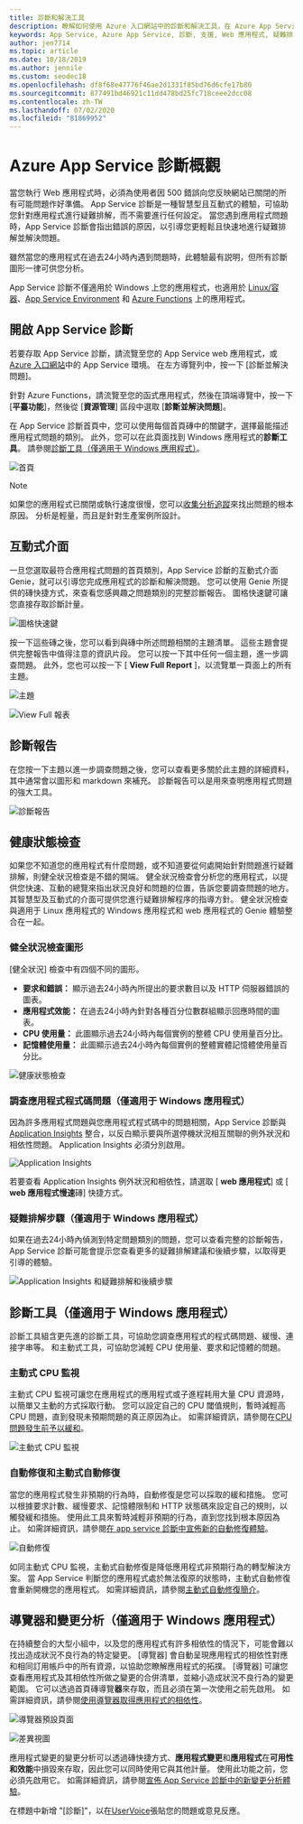 ```yaml
---
title: 診斷和解決工具
description: 瞭解如何使用 Azure 入口網站中的診斷和解決工具，在 Azure App Service 中疑難排解應用程式的問題。
keywords: App Service, Azure App Service, 診斷, 支援, Web 應用程式, 疑難排解, 自助
author: jen7714
ms.topic: article
ms.date: 10/18/2019
ms.author: jennile
ms.custom: seodec18
ms.openlocfilehash: df8f68e47776f46ae2d1331f85bd76d6cfe17b80
ms.sourcegitcommit: 877491bd46921c11dd478bd25fc718ceee2dcc08
ms.contentlocale: zh-TW
ms.lasthandoff: 07/02/2020
ms.locfileid: "81869952"
---
```

# <a name="azure-app-service-diagnostics-overview"></a>Azure App Service 診斷概觀

當您執行 Web 應用程式時，必須為使用者因 500 錯誤向您反映網站已關閉的所有可能問題作好準備。 App Service 診斷是一種智慧型且互動式的體驗，可協助您針對應用程式進行疑難排解，而不需要進行任何設定。 當您遇到應用程式問題時，App Service 診斷會指出錯誤的原因，以引導您更輕鬆且快速地進行疑難排解並解決問題。

雖然當您的應用程式在過去24小時內遇到問題時，此體驗最有説明，但所有診斷圖形一律可供您分析。

App Service 診斷不僅適用於 Windows 上您的應用程式，也適用於 [Linux/容器](https://docs.microsoft.com/azure/app-service/containers/app-service-linux-intro)、[App Service Environment](https://docs.microsoft.com/azure/app-service/environment/intro) 和 [Azure Functions](https://docs.microsoft.com/azure/azure-functions/functions-overview) 上的應用程式。

## <a name="open-app-service-diagnostics"></a>開啟 App Service 診斷

若要存取 App Service 診斷，請流覽至您的 App Service web 應用程式，或[Azure 入口網站](https://portal.azure.com)中的 App Service 環境。 在左方導覽列中，按一下 [診斷並解決問題]。

針對 Azure Functions，請流覽至您的函式應用程式，然後在頂端導覽中，按一下 [**平臺功能**]，然後從 [**資源管理**] 區段中選取 [**診斷並解決問題**]。

在 App Service 診斷首頁中，您可以使用每個首頁磚中的關鍵字，選擇最能描述應用程式問題的類別。 此外，您可以在此頁面找到 Windows 應用程式的**診斷工具**。 請參閱[診斷工具（僅適用于 Windows 應用程式）](#diagnostic-tools-only-for-windows-app)。

![首頁](./media/app-service-diagnostics/app-service-diagnostics-homepage-1.png)

> [!NOTE]
> 如果您的應用程式已關閉或執行速度很慢，您可以[收集分析追蹤](https://azure.github.io/AppService/2018/06/06/App-Service-Diagnostics-Profiling-an-ASP.NET-Web-App-on-Azure-App-Service.html)來找出問題的根本原因。 分析是輕量，而且是針對生產案例所設計。
>

## <a name="interactive-interface"></a>互動式介面

一旦您選取最符合應用程式問題的首頁類別，App Service 診斷的互動式介面 Genie，就可以引導您完成應用程式的診斷和解決問題。 您可以使用 Genie 所提供的磚快捷方式，來查看您感興趣之問題類別的完整診斷報告。 圖格快速鍵可讓您直接存取診斷計量。

![圖格快速鍵](./media/app-service-diagnostics/tile-shortcuts-2.png)

按一下這些磚之後，您可以看到與磚中所述問題相關的主題清單。 這些主題會提供完整報告中值得注意的資訊片段。 您可以按一下其中任何一個主題，進一步調查問題。 此外，您也可以按一下 [ **View Full Report** ]，以流覽單一頁面上的所有主題。

![主題](./media/app-service-diagnostics/application-logs-insights-3.png)

![View Full 報表](./media/app-service-diagnostics/view-full-report-4.png)

## <a name="diagnostic-report"></a>診斷報告

在您按一下主題以進一步調查問題之後，您可以查看更多關於此主題的詳細資料，其中通常會以圖形和 markdown 來補充。 診斷報告可以是用來查明應用程式問題的強大工具。

![診斷報告](./media/app-service-diagnostics/full-diagnostic-report-5.png)

## <a name="health-checkup"></a>健康狀態檢查

如果您不知道您的應用程式有什麼問題，或不知道要從何處開始針對問題進行疑難排解，則健全狀況檢查是不錯的開端。 健全狀況檢查會分析您的應用程式，以提供您快速、互動的總覽來指出狀況良好和問題的位置，告訴您要調查問題的地方。 其智慧型及互動式的介面可提供您進行疑難排解程序的指導方針。 健全狀況檢查與適用于 Linux 應用程式的 Windows 應用程式和 web 應用程式的 Genie 體驗整合在一起。

### <a name="health-checkup-graphs"></a>健全狀況檢查圖形

[健全狀況] 檢查中有四個不同的圖形。

- **要求和錯誤：** 顯示過去24小時內所提出的要求數目以及 HTTP 伺服器錯誤的圖表。
- **應用程式效能：** 在過去24小時內針對各種百分位數群組顯示回應時間的圖表。
- **CPU 使用量：** 此圖顯示過去24小時內每個實例的整體 CPU 使用量百分比。  
- **記憶體使用量：** 此圖顯示過去24小時內每個實例的整體實體記憶體使用量百分比。

![健康狀態檢查](./media/app-service-diagnostics/health-checkup-6.png)

### <a name="investigate-application-code-issues-only-for-windows-app"></a>調查應用程式程式碼問題（僅適用于 Windows 應用程式）

因為許多應用程式問題與您應用程式程式碼中的問題相關，App Service 診斷與 [Application Insights](https://docs.microsoft.com/azure/azure-monitor/app/app-insights-overview) 整合，以反白顯示要與所選停機狀況相互關聯的例外狀況和相依性問題。 Application Insights 必須分別啟用。

![Application Insights](./media/app-service-diagnostics/application-insights-7.png)

若要查看 Application Insights 例外狀況和相依性，請選取 [ **web 應用程式**] 或 [ **web 應用程式慢速**磚] 快捷方式。

### <a name="troubleshooting-steps-only-for-windows-app"></a>疑難排解步驟（僅適用于 Windows 應用程式）

如果在過去24小時內偵測到特定問題類別的問題，您可以查看完整的診斷報告，App Service 診斷可能會提示您查看更多的疑難排解建議和後續步驟，以取得更引導的體驗。

![Application Insights 和疑難排解和後續步驟](./media/app-service-diagnostics/troubleshooting-and-next-steps-8.png)

## <a name="diagnostic-tools-only-for-windows-app"></a>診斷工具（僅適用于 Windows 應用程式）

診斷工具組含更先進的診斷工具，可協助您調查應用程式的程式碼問題、緩慢、連接字串等。 和主動式工具，可協助您減輕 CPU 使用量、要求和記憶體的問題。

### <a name="proactive-cpu-monitoring"></a>主動式 CPU 監視

主動式 CPU 監視可讓您在應用程式的應用程式或子進程耗用大量 CPU 資源時，以簡單又主動的方式採取行動。 您可以設定自己的 CPU 閾值規則，暫時減輕高 CPU 問題，直到發現未預期問題的真正原因為止。 如需詳細資訊，請參閱在[CPU 問題發生前予以緩和](https://azure.github.io/AppService/2019/10/07/Mitigate-your-CPU-problems-before-they-even-happen.html)。

![主動式 CPU 監視](./media/app-service-diagnostics/proactive-cpu-monitoring-9.png)

### <a name="auto-healing-and-proactive-auto-healing"></a>自動修復和主動式自動修復

當您的應用程式發生非預期的行為時，自動修復是您可以採取的緩和措施。 您可以根據要求計數、緩慢要求、記憶體限制和 HTTP 狀態碼來設定自己的規則，以觸發緩和措施。 使用此工具來暫時減輕非預期的行為，直到您找到根本原因為止。 如需詳細資訊，請參閱[在 app service 診斷中宣佈新的自動修復體驗](https://azure.github.io/AppService/2018/09/10/Announcing-the-New-Auto-Healing-Experience-in-App-Service-Diagnostics.html)。

![自動修復](./media/app-service-diagnostics/auto-healing-10.png)

如同主動式 CPU 監視，主動式自動修復是降低應用程式非預期行為的轉型解決方案。 當 App Service 判斷您的應用程式處於無法復原的狀態時，主動式自動修復會重新開機您的應用程式。 如需詳細資訊，請參閱[主動式自動修復簡介](https://azure.github.io/AppService/2017/08/17/Introducing-Proactive-Auto-Heal.html)。

## <a name="navigator-and-change-analysis-only-for-windows-app"></a>導覽器和變更分析（僅適用于 Windows 應用程式）

在持續整合的大型小組中，以及您的應用程式有許多相依性的情況下，可能會難以找出造成狀況不良行為的特定變更。 [導覽器] 會自動呈現應用程式的相依性對應和相同訂用帳戶中的所有資源，以協助您瞭解應用程式的拓撲。 [導覽器] 可讓您查看應用程式及其相依性所做之變更的合併清單，並縮小造成狀況不良行為的變更範圍。 它可以透過首頁磚導覽**器**來存取，而且必須在第一次使用之前先啟用。 如需詳細資訊，請參閱[使用導覽器取得應用程式的相依性](https://azure.github.io/AppService/2019/08/06/Bring-visibility-to-your-app-and-its-dependencies-with-Navigator.html)。

![導覽器預設頁面](./media/app-service-diagnostics/navigator-default-page-11.png)

![差異視圖](./media/app-service-diagnostics/diff-view-12.png)

應用程式變更的變更分析可以透過磚快捷方式、**應用程式變更**和**應用程式**在**可用性和效能**中損毀來存取，因此您可以同時使用它與其他計量。 使用此功能之前，您必須先啟用它。 如需詳細資訊，請參閱[宣佈 App Service 診斷中的新變更分析體驗](https://azure.github.io/AppService/2019/05/07/Announcing-the-new-change-analysis-experience-in-App-Service-Diagnostics-Analysis.html)。

在標題中新增 "[診斷]"，以在[UserVoice](https://feedback.azure.com/forums/169385-web-apps)張貼您的問題或意見反應。
